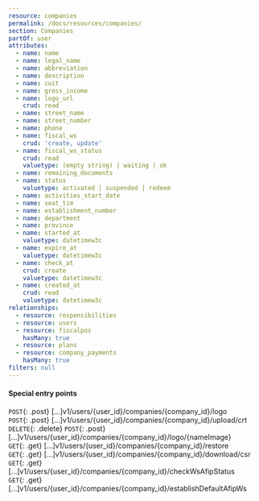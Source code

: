 ```yaml
---
resource: companies
permalink: /docs/resources/companies/
section: Companies
partOf: user
attributes:
  - name: name
  - name: legal_name
  - name: abbreviation
  - name: description
  - name: cuit
  - name: gross_income
  - name: logo_url
    crud: read
  - name: street_name
  - name: street_number
  - name: phone
  - name: fiscal_ws
    crud: 'create, update'
  - name: fiscal_ws_status
    crud: read
    valuetype: (empty string) | waiting | ok
  - name: remaining_documents
  - name: status
    valuetype: activated | suspended | redeem
  - name: activities_start_date
  - name: seat_tim
  - name: establishment_number
  - name: department
  - name: province
  - name: started_at
    valuetype: datetimew3c
  - name: expire_at
    valuetype: datetimew3c
  - name: check_at
    crud: create
    valuetype: datetimew3c
  - name: created_at
    crud: read
    valuetype: datetimew3c
relationships:
  - resource: responsibilities
  - resource: users
  - resource: fiscalpos
    hasMany: true
  - resource: plans
  - resource: company_payments
    hasMany: true
filters: null
---
```


#### Special entry points

`POST`{: .post} [...]v1/users/{user_id}/companies/{company_id}/logo  
`POST`{: .post} [...]v1/users/{user_id}/companies/{company_id}/upload/crt  
`DELETE`{: .delete} `POST`{: .post} [...]v1/users/{user_id}/companies/{company_id}/logo/{nameImage}  
`GET`{: .get} [...]v1/users/{user_id}/companies/{company_id}/restore  
`GET`{: .get} [...]v1/users/{user_id}/companies/{company_id}/download/csr  
`GET`{: .get} [...]v1/users/{user_id}/companies/{company_id}/checkWsAfipStatus  
`GET`{: .get} [...]v1/users/{user_id}/companies/{company_id}/establishDefaultAfipWs  

